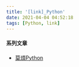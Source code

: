 ```yaml
---
title: '[link]_Python'
date: 2021-04-04 04:52:18
tags: [Python, link]
---
```


#### 系列文章
  - [莫煩Python](https://mofanpy.com/)